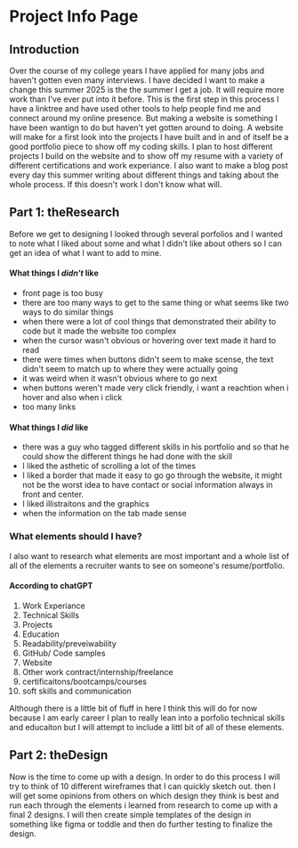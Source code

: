 # Project Info Page

## Introduction

Over the course of my college years I have applied for many jobs and haven't gotten even many interviews. I have decided I want to make a change this summer 2025 is the the summer I get a job. It will require more work than I've ever put into it before. This is the first step in this process I have a linktree and have used other tools to help people find me and connect around my online presence. But making a website is something I have been wantign to do but haven't yet gotten around to doing. A website will make for a first look into the projects I have built and in and of itself be a good portfolio piece to show off my coding skills. I plan to host different projects I build on the website and to show off my resume with a variety of different certifications and work experiance. I also want to make a blog post every day this summer writing about different things and taking about the whole process. If this doesn't work I don't know what will.

## Part 1: theResearch

Before we get to designing I looked through several porfolios and I wanted to note what I liked about some and what I didn't like about others so I can get an idea of what I want to add to mine. 

#### What things I *didn't* like

- front page is too busy
- there are too many ways to get to the same thing or what seems like two ways to do similar things
- when there were a lot of cool things that demonstrated their ability to code but it made the website too complex
- when the cursor wasn't obvious or hovering over text made it hard to read
- there were times when buttons didn't seem to make scense, the text didn't seem to match up to where they were actually going
- it was weird when it wasn't obvious where to go next
- when buttons weren't made very click friendly, i want a reachtion when i hover and also when i click
- too many links

#### What things I *did* like

- there was a guy who tagged different skills in his portfolio and so that he could show the different things he had done with the skill
- I liked the asthetic of scrolling a lot of the times
- I liked a border that made it easy to go go through the website, it might not be the worst idea to have contact or social information always in front and center.
- I liked illistraitons and the graphics
- when the information on the tab made sense

### What elements should I have?

I also want to research what elements are most important and a whole list of all of the elements a recruiter wants to see on someone's resume/portfolio.

#### According to chatGPT

1. Work Experiance
1. Technical Skills
1. Projects
1. Education
1. Readability/preveiwability
1. GitHub/ Code samples
1. Website
1. Other work contract/internship/freelance
1. certificaitons/bootcamps/courses
1. soft skills and communication

Although there is a little bit of fluff in here I think this will do for now because I am early career I plan to really lean into a porfolio technical skills and educaiton but I will attempt to include a littl bit of all of these elements.

## Part 2: theDesign

Now is the time to come up with a design. In order to do this process I will try to think of 10 different wireframes that I can quickly sketch out. then I will get some opinions from others on which design they think is best and run each through the elements i learned from research to come up with a final 2 designs. I will then create simple templates of the design in something like figma or toddle and then do further testing to finalize the design.


 
